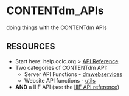 # CONTENTdm_APIs
doing things with the CONTENTdm APIs
## RESOURCES
- Start here: help.oclc.org > [API Reference](https://help.oclc.org/Metadata_Services/CONTENTdm/Advanced_website_customization/API_Reference/CONTENTdm_API?sl=en)
- Two categories of CONTENTdm API:
  - Server API Functions - [dmwebservices](https://help.oclc.org/Metadata_Services/CONTENTdm/Advanced_website_customization/API_Reference/CONTENTdm_API/CONTENTdm_Server_API_Functions_-_dmwebservices)
  - Website API functions - [utils](https://help.oclc.org/Metadata_Services/CONTENTdm/Advanced_website_customization/API_Reference/CONTENTdm_API/CONTENTdm_Website_API_Reference_-_utils)
- **AND** a IIIF API (see the [IIIF API reference](https://help.oclc.org/Metadata_Services/CONTENTdm/Advanced_website_customization/API_Reference/IIIF_API_reference))
